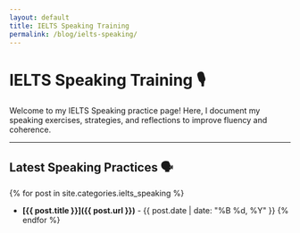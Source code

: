 ```yaml
---
layout: default
title: IELTS Speaking Training
permalink: /blog/ielts-speaking/
---
```


# IELTS Speaking Training 🎙️

Welcome to my IELTS Speaking practice page! Here, I document my speaking exercises, strategies, and reflections to improve fluency and coherence.

---

## Latest Speaking Practices 🗣️
{% for post in site.categories.ielts_speaking %}
- **[{{ post.title }}]({{ post.url }})** - {{ post.date | date: "%B %d, %Y" }}
{% endfor %}
